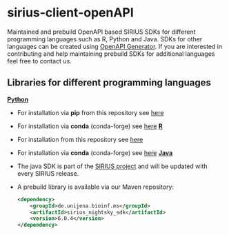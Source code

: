 # sirius-client-openAPI


Maintained and prebuild OpenAPI based SIRIUS SDKs for different programming languages such as R, Python and Java.
SDKs for other languages can be created using [OpenAPI Generator](https://openapi-generator.tech/).
If you are interested in contributing and help maintaining prebuild SDKs for additional languages feel free to contact us.

## Libraries for different programming languages

[**Python**](client-api_python)  
  - For installation via **pip** from this repository see [here](client-api_python#installation--usage)
  - For installation via **conda** (conda-forge) see [here](https://anaconda.org/conda-forge/py-sirius-ms)
[**R**](client-api_r)
  - For installation from this repository see [here](client-api_r#getting-rsirius)
  - For installation via **conda** (conda-forge) see [here](https://anaconda.org/conda-forge/r-sirius-ms) 
[**Java**](https://github.com/sirius-ms/sirius/tree/stable/sirius_nightsky_sdk)
  - The java SDK is part of the [SIRIUS project](https://github.com/sirius-ms/sirius) and will be updated with every SIRIUS release.
  - A prebuild library is available via our Maven repository:

    ``` XML
    <dependency>
        <groupId>de.unijena.bioinf.ms</groupId>
        <artifactId>sirius_nightsky_sdk</artifactId>
        <version>6.0.4</version>
    </dependency>
    ```

